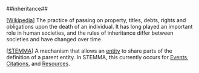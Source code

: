 ##inheritance##

\[[Wikipedia](http://en.wikipedia.org/wiki/Inheritance)\] The practice of passing on property, titles, debts, rights and obligations upon the death of an individual. It has long played an important role in human societies, and the rules of inheritance differ between societies and have changed over time

\[[STEMMA](SOURCES.md#STEMMA)\] A mechanism that allows an [entity](entity.md) to share parts of the definition of a parent entity.  In STEMMA, this currently occurs for [Events](event.md), [Citations](citation.md), and [Resources](resource.md).
